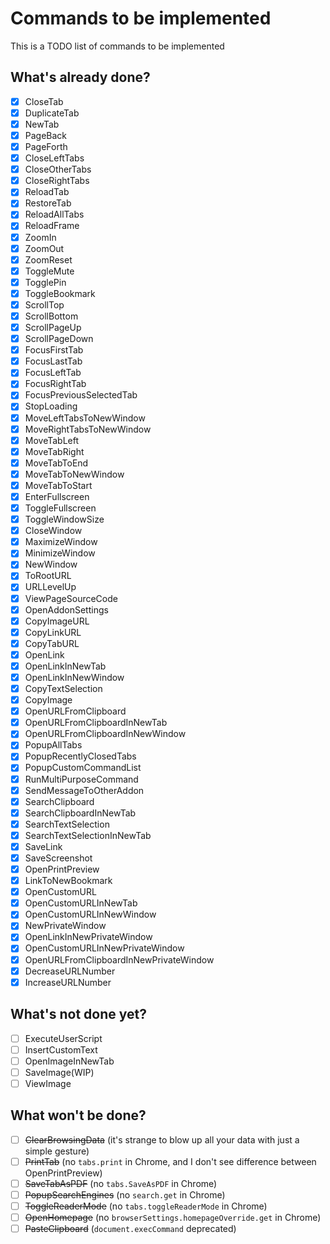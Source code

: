 # Commands to be implemented

This is a TODO list of commands to be implemented

## What's already done?

- [x]  CloseTab
- [x]  DuplicateTab
- [x]  NewTab
- [x]  PageBack
- [x]  PageForth
- [x]  CloseLeftTabs
- [x]  CloseOtherTabs
- [x]  CloseRightTabs
- [x]  ReloadTab
- [x]  RestoreTab
- [x]  ReloadAllTabs
- [x]  ReloadFrame
- [x]  ZoomIn
- [x]  ZoomOut
- [x]  ZoomReset
- [x]  ToggleMute
- [x]  TogglePin
- [x]  ToggleBookmark
- [x]  ScrollTop
- [x]  ScrollBottom
- [x]  ScrollPageUp
- [x]  ScrollPageDown
- [x]  FocusFirstTab
- [x]  FocusLastTab
- [x]  FocusLeftTab
- [x]  FocusRightTab
- [x]  FocusPreviousSelectedTab
- [x]  StopLoading
- [x]  MoveLeftTabsToNewWindow
- [x]  MoveRightTabsToNewWindow
- [x]  MoveTabLeft
- [x]  MoveTabRight
- [x]  MoveTabToEnd
- [x]  MoveTabToNewWindow
- [x]  MoveTabToStart
- [x]  EnterFullscreen
- [x]  ToggleFullscreen
- [x]  ToggleWindowSize
- [x]  CloseWindow
- [x]  MaximizeWindow
- [x]  MinimizeWindow
- [x]  NewWindow
- [x]  ToRootURL
- [x]  URLLevelUp
- [x]  ViewPageSourceCode
- [x]  OpenAddonSettings
- [x]  CopyImageURL
- [x]  CopyLinkURL
- [x]  CopyTabURL
- [x]  OpenLink
- [x]  OpenLinkInNewTab
- [x]  OpenLinkInNewWindow
- [x]  CopyTextSelection
- [x]  CopyImage
- [x]  OpenURLFromClipboard
- [x]  OpenURLFromClipboardInNewTab
- [x]  OpenURLFromClipboardInNewWindow
- [x]  PopupAllTabs
- [x]  PopupRecentlyClosedTabs
- [x]  PopupCustomCommandList
- [x]  RunMultiPurposeCommand
- [x]  SendMessageToOtherAddon
- [x]  SearchClipboard
- [x]  SearchClipboardInNewTab
- [x]  SearchTextSelection
- [x]  SearchTextSelectionInNewTab
- [x]  SaveLink
- [x]  SaveScreenshot
- [x]  OpenPrintPreview
- [x]  LinkToNewBookmark
- [x]  OpenCustomURL
- [x]  OpenCustomURLInNewTab
- [x]  OpenCustomURLInNewWindow
- [x]  NewPrivateWindow
- [x]  OpenLinkInNewPrivateWindow
- [x]  OpenCustomURLInNewPrivateWindow
- [x]  OpenURLFromClipboardInNewPrivateWindow
- [x]  DecreaseURLNumber
- [x]  IncreaseURLNumber

## What's not done yet?

- [ ]  ExecuteUserScript
- [ ]  InsertCustomText
- [ ]  OpenImageInNewTab
- [ ]  SaveImage(WIP)
- [ ]  ViewImage

## What won't be done?

- [ ] ~~ClearBrowsingData~~ (it's strange to blow up all your data with just a simple gesture)
- [ ] ~~PrintTab~~ (no `tabs.print` in Chrome, and I don't see difference between OpenPrintPreview)
- [ ] ~~SaveTabAsPDF~~ (no `tabs.SaveAsPDF` in Chrome)
- [ ] ~~PopupSearchEngines~~ (no `search.get` in Chrome)
- [ ] ~~ToggleReaderMode~~ (no `tabs.toggleReaderMode` in Chrome)
- [ ] ~~OpenHomepage~~ (no `browserSettings.homepageOverride.get` in Chrome)
- [ ] ~~PasteClipboard~~ (`document.execCommand` deprecated)
